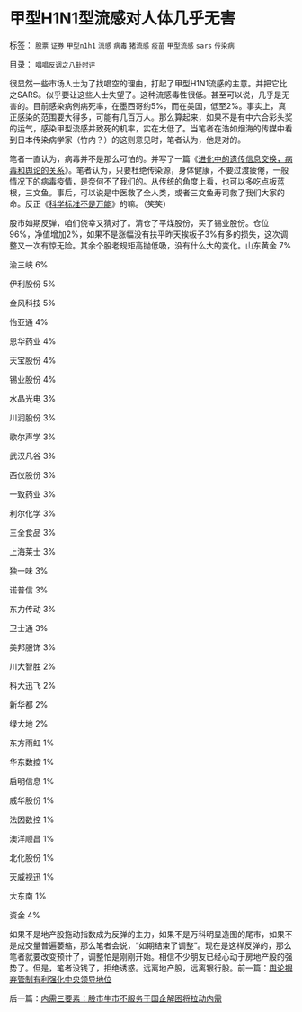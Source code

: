 # 甲型H1N1型流感对人体几乎无害

标签： `股票` `证券` `甲型n1h1` `流感` `病毒` `猪流感` `疫苗` `甲型流感` `sars` `传染病` 

目录： `唱唱反调之八卦时评`

很显然一些市场人士为了找唱空的理由，打起了甲型H1N1流感的主意。并把它比之SARS。似乎要让这些人士失望了。这种流感毒性很低。甚至可以说，几乎是无害的。目前感染病例病死率，在墨西哥约5%，而在美国，低至2%。事实上，真正感染的范围要大得多，可能有几百万人。那么算起来，如果不是有中六合彩头奖的运气，感染甲型流感并致死的机率，实在太低了。当笔者在浩如烟海的传媒中看到日本传染病学家（竹内？）的这则意见时，笔者认为，他是对的。

笔者一直认为，病毒并不是那么可怕的。并写了一篇《[进化中的遗传信息交换，病毒和舆论的关系](../../../2009/5/4/进化中的遗传信息交换，病毒和舆论的关系.md)》。笔者认为，只要杜绝传染源，身体健康，不要过渡疲倦，一般情况下的病毒疫情，是奈何不了我们的。从传统的角度上看，也可以多吃点板蓝根，三文鱼。事后，可以说是中医救了全人类，或者三文鱼寿司救了我们大家的命。反正《[科学标准不是万能](../../../2009/5/8/科学的客观性不是为了讨我们欢心.md)》的嘛。（笑笑）

股市如期反弹，咱们侥幸又猜对了。清仓了平煤股份，买了锡业股份。仓位96%，净值增加2%，如果不是涨幅没有扶平昨天挨板子3%有多的损失，这次调整又一次有惊无险。其余个股老规矩高抛低吸，没有什么大的变化。山东黄金 7%

渝三峡 6%

伊利股份 5%

金风科技 5%

怡亚通 4%

恩华药业 4%

天宝股份 4%

锡业股份 4%

水晶光电 3%

川润股份 3%

歌尔声学 3%

武汉凡谷 3%

西仪股份 3%

一致药业 3%

利尔化学 3%

三全食品 3%

上海莱士 3%

独一味 3%

诺普信 3%

东力传动 3%

卫士通 3%

美邦服饰 3%

川大智胜 2%

科大迅飞 2%

新华都 2%

绿大地 2%

东方雨虹 1%

华东数控 1%

启明信息 1%

威华股份 1%

法因数控 1%

澳洋顺昌 1%

北化股份 1%

天威视迅 1%

大东南 1%

资金 4%

如果不是地产股拖动指数成为反弹的主力，如果不是万科明显造图的尾市，如果不是成交量普遍萎缩，那么笔者会说，“如期结束了调整”。现在是这样反弹的，那么笔者就要改变预计了，调整怕是刚刚开始。相信不少朋友已经心动于房地产股的强势了。但是，笔者没钱了，拒绝诱惑。远离地产股，远离银行股。前一篇：[舆论摒弃管制有利强化中央领导地位](../../../2009/5/11/舆论摒弃管制有利强化中央领导地位.md)

后一篇：[内需三要素：股市牛市不服务于国企解困将拉动内需](../../../2009/5/12/内需三要素：股市牛市不服务于国企解困将拉动内需.md)